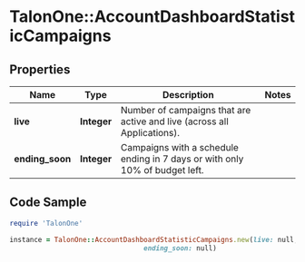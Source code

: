 # TalonOne::AccountDashboardStatisticCampaigns

## Properties

Name | Type | Description | Notes
------------ | ------------- | ------------- | -------------
**live** | **Integer** | Number of campaigns that are active and live (across all Applications). | 
**ending_soon** | **Integer** | Campaigns with a schedule ending in 7 days or with only 10% of budget left. | 

## Code Sample

```ruby
require 'TalonOne'

instance = TalonOne::AccountDashboardStatisticCampaigns.new(live: null,
                                 ending_soon: null)
```


